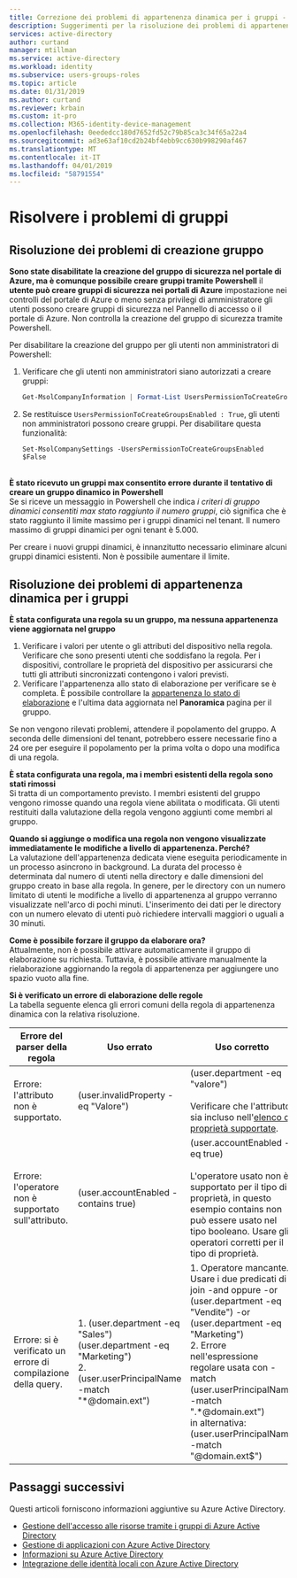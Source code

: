 ```yaml
---
title: Correzione dei problemi di appartenenza dinamica per i gruppi - Azure Active Directory | Microsoft Docs
description: Suggerimenti per la risoluzione dei problemi di appartenenza dinamica per i gruppi di Azure AD.
services: active-directory
author: curtand
manager: mtillman
ms.service: active-directory
ms.workload: identity
ms.subservice: users-groups-roles
ms.topic: article
ms.date: 01/31/2019
ms.author: curtand
ms.reviewer: krbain
ms.custom: it-pro
ms.collection: M365-identity-device-management
ms.openlocfilehash: 0eededcc180d7652fd52c79b85ca3c34f65a22a4
ms.sourcegitcommit: ad3e63af10cd2b24bf4ebb9cc630b998290af467
ms.translationtype: MT
ms.contentlocale: it-IT
ms.lasthandoff: 04/01/2019
ms.locfileid: "58791554"
---
```

# <a name="troubleshoot-and-resolve-groups-issues"></a>Risolvere i problemi di gruppi

## <a name="troubleshooting-group-creation-issues"></a>Risoluzione dei problemi di creazione gruppo

**Sono state disabilitate la creazione del gruppo di sicurezza nel portale di Azure, ma è comunque possibile creare gruppi tramite Powershell** il **utente può creare gruppi di sicurezza nei portali di Azure** impostazione nei controlli del portale di Azure o meno senza privilegi di amministratore gli utenti possono creare gruppi di sicurezza nel Pannello di accesso o il portale di Azure. Non controlla la creazione del gruppo di sicurezza tramite Powershell.

Per disabilitare la creazione del gruppo per gli utenti non amministratori di Powershell:
1. Verificare che gli utenti non amministratori siano autorizzati a creare gruppi:
   

   ```powershell
   Get-MsolCompanyInformation | Format-List UsersPermissionToCreateGroupsEnabled
   ```

  
2. Se restituisce `UsersPermissionToCreateGroupsEnabled : True`, gli utenti non amministratori possono creare gruppi. Per disabilitare questa funzionalità:
  

   ``` 
   Set-MsolCompanySettings -UsersPermissionToCreateGroupsEnabled $False
   ```

<br/>**È stato ricevuto un gruppi max consentito errore durante il tentativo di creare un gruppo dinamico in Powershell**<br/>
Se si riceve un messaggio in Powershell che indica _i criteri di gruppo dinamici consentiti max stato raggiunto il numero gruppi_, ciò significa che è stato raggiunto il limite massimo per i gruppi dinamici nel tenant. Il numero massimo di gruppi dinamici per ogni tenant è 5.000.

Per creare i nuovi gruppi dinamici, è innanzitutto necessario eliminare alcuni gruppi dinamici esistenti. Non è possibile aumentare il limite.

## <a name="troubleshooting-dynamic-memberships-for-groups"></a>Risoluzione dei problemi di appartenenza dinamica per i gruppi

**È stata configurata una regola su un gruppo, ma nessuna appartenenza viene aggiornata nel gruppo**<br/>
1. Verificare i valori per utente o gli attributi del dispositivo nella regola. Verificare che sono presenti utenti che soddisfano la regola. Per i dispositivi, controllare le proprietà del dispositivo per assicurarsi che tutti gli attributi sincronizzati contengono i valori previsti.<br/>
2. Verificare l'appartenenza allo stato di elaborazione per verificare se è completa. È possibile controllare la [appartenenza lo stato di elaborazione](groups-create-rule.md#check-processing-status-for-a-rule) e l'ultima data aggiornata nel **Panoramica** pagina per il gruppo.

Se non vengono rilevati problemi, attendere il popolamento del gruppo. A seconda delle dimensioni del tenant, potrebbero essere necessarie fino a 24 ore per eseguire il popolamento per la prima volta o dopo una modifica di una regola.

**È stata configurata una regola, ma i membri esistenti della regola sono stati rimossi**<br/>Si tratta di un comportamento previsto. I membri esistenti del gruppo vengono rimosse quando una regola viene abilitata o modificata. Gli utenti restituiti dalla valutazione della regola vengono aggiunti come membri al gruppo.

**Quando si aggiunge o modifica una regola non vengono visualizzate immediatamente le modifiche a livello di appartenenza. Perché?**<br/>La valutazione dell'appartenenza dedicata viene eseguita periodicamente in un processo asincrono in background. La durata del processo è determinata dal numero di utenti nella directory e dalle dimensioni del gruppo creato in base alla regola. In genere, per le directory con un numero limitato di utenti le modifiche a livello di appartenenza al gruppo verranno visualizzate nell'arco di pochi minuti. L'inserimento dei dati per le directory con un numero elevato di utenti può richiedere intervalli maggiori o uguali a 30 minuti.

**Come è possibile forzare il gruppo da elaborare ora?**<br/>
Attualmente, non è possibile attivare automaticamente il gruppo di elaborazione su richiesta. Tuttavia, è possibile attivare manualmente la rielaborazione aggiornando la regola di appartenenza per aggiungere uno spazio vuoto alla fine.  

**Si è verificato un errore di elaborazione delle regole**<br/>La tabella seguente elenca gli errori comuni della regola di appartenenza dinamica con la relativa risoluzione.

| Errore del parser della regola | Uso errato | Uso corretto |
| --- | --- | --- |
| Errore: l'attributo non è supportato. |(user.invalidProperty -eq "Valore") |(user.department -eq "valore")<br/><br/>Verificare che l'attributo sia incluso nell'[elenco di proprietà supportate](groups-dynamic-membership.md#supported-properties). |
| Errore: l'operatore non è supportato sull'attributo. |(user.accountEnabled -contains true) |(user.accountEnabled -eq true)<br/><br/>L'operatore usato non è supportato per il tipo di proprietà, in questo esempio contains non può essere usato nel tipo booleano. Usare gli operatori corretti per il tipo di proprietà. |
| Errore: si è verificato un errore di compilazione della query. | 1. (user.department -eq "Sales") (user.department -eq "Marketing")<br>2.  (user.userPrincipalName -match "*@domain.ext") | 1. Operatore mancante. Usare i due predicati di join -and oppure -or<br>(user.department -eq "Vendite") -or (user.department -eq "Marketing")<br>2. Errore nell'espressione regolare usata con -match<br>(user.userPrincipalName -match ".*@domain.ext")<br>in alternativa: (user.userPrincipalName -match "@domain.ext$") |

## <a name="next-steps"></a>Passaggi successivi

Questi articoli forniscono informazioni aggiuntive su Azure Active Directory.

* [Gestione dell'accesso alle risorse tramite i gruppi di Azure Active Directory](../fundamentals/active-directory-manage-groups.md)
* [Gestione di applicazioni con Azure Active Directory](../manage-apps/what-is-application-management.md)
* [Informazioni su Azure Active Directory](../fundamentals/active-directory-whatis.md)
* [Integrazione delle identità locali con Azure Active Directory](../hybrid/whatis-hybrid-identity.md)